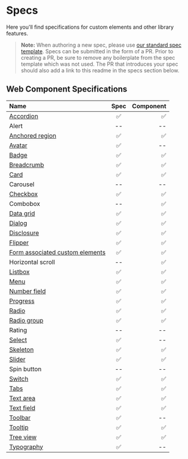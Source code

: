 # Specs

Here you'll find specifications for custom elements and other library features.

> **Note:** When authoring a new spec, please use [our standard spec template](./template.md). Specs can be submitted in the form of a PR. Prior to creating a PR, be sure to remove any boilerplate from the spec template which was not used. The PR that introduces your spec should also add a link to this readme in the specs section below.

## Web Component Specifications
| Name | Spec | Component |
| :--------- | :---------: | ---------: |
| [Accordion](../packages/web-components/fast-foundation/src/accordion/accordion-spec.md) | :white_check_mark: | :white_check_mark: |
| Alert | -- | -- |
| [Anchored region](../packages/web-components/fast-foundation/src/anchored-region/anchored-region.spec.md) | :white_check_mark: | :white_check_mark: |
| [Avatar](./avatar.md) | :white_check_mark: | -- |
| [Badge](../packages/web-components/fast-foundation/src/badge/badge.spec.md) | :white_check_mark: | :white_check_mark: |
| [Breadcrumb](..packages/web-components/fast-foundation/src/breadcrumb./breadcrumb.spec.md) | :white_check_mark: | :white_check_mark: |
| [Card](../packages/web-components/fast-foundation/src/card/card.spec.md) | :white_check_mark: | :white_check_mark: |
| Carousel | -- | -- |
| [Checkbox](../packages/web-components/fast-foundation/src/checkbox/checkbox.spec.md) | :white_check_mark: | :white_check_mark: |
| Combobox | -- | :white_check_mark:  |
| [Data grid](../packages/web-components/fast-foundation/src/data-grid/data-grid.spec.md) | :white_check_mark: | :white_check_mark: |
| [Dialog](../packages/web-components/fast-foundation/src/dialog/dialog.spec.md) | :white_check_mark: | :white_check_mark: |
| [Disclosure](../packages/web-components/fast-foundation/src/disclosure/disclosure.spec.md) | :white_check_mark: | :white_check_mark: |
| [Flipper](../packages/web-components/fast-foundation/src/flipper/flipper.spec.md) | :white_check_mark: | :white_check_mark: |
| [Form associated custom elements](../packages/web-components/fast-foundation/src/form-associated/form-associated-custom-element.spec.md) | :white_check_mark: | :white_check_mark: |
| Horizontal scroll | -- | :white_check_mark:  |
| [Listbox](../packages/web-components/fast-foundation/src/listbox/listbox.spec.md) | :white_check_mark: | :white_check_mark: |
| [Menu](../packages/web-components/fast-foundation/src/menu/menu.md) | :white_check_mark: | :white_check_mark: |
| [Number field](../packages/web-components/fast-foundation/src/number-field/number-field.spec.md) | :white_check_mark: | :white_check_mark: |
| [Progress](../packages/web-components/fast-foundation/src/progress/progress.spec.md) | :white_check_mark: | :white_check_mark: |
| [Radio](../packages/web-components/fast-foundation/src/radio/radio.spec.md) | :white_check_mark: | :white_check_mark: |
| [Radio group](../packages/web-components/fast-foundation/src/radio-group/radio-group.spec.md) | :white_check_mark: | :white_check_mark: |
| Rating | -- | -- |
| [Select](../packages/web-components/fast-foundation/src/select/select.spec.md) | :white_check_mark: | -- |
| [Skeleton](../packages/web-components/fast-foundation/src/skeleton/skeleton.spec.md) | :white_check_mark: | :white_check_mark: |
| [Slider](../packages/web-components/fast-foundation/src/slider/slider.spec.md) | :white_check_mark: | :white_check_mark: |
| Spin button | -- | -- |
| [Switch](../packages/web-components/fast-foundation/src/switch/switch.spec.md) | :white_check_mark: | :white_check_mark: |
| [Tabs](../packages/web-components/fast-foundation/src/tabs/tabs.spec.md) | :white_check_mark: | :white_check_mark: |
| [Text area](../packages/web-components/fast-foundation/src/text-area/text-area.spec.md) | :white_check_mark: | :white_check_mark: |
| [Text field](../packages/web-components/fast-foundation/src/text-field/text-field.spec.md) | :white_check_mark: | :white_check_mark: |
| [Toolbar](./toolbar.md) | :white_check_mark: | -- |
| [Tooltip](../packages/web-components/fast-foundation/src/tooltip/tooltip.spec.md) | :white_check_mark: | :white_check_mark: |
| [Tree view](../packages/web-components/fast-foundation/src/tree-view/tree-view.spec.md) | :white_check_mark: | :white_check_mark: |
| [Typography](./typography/typography.md) | :white_check_mark: | -- |
